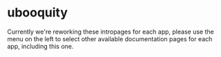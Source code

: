 # ubooquity

Currently we're reworking these intropages for each app, please use the menu on the left to select other available documentation pages for each app, including this one.
